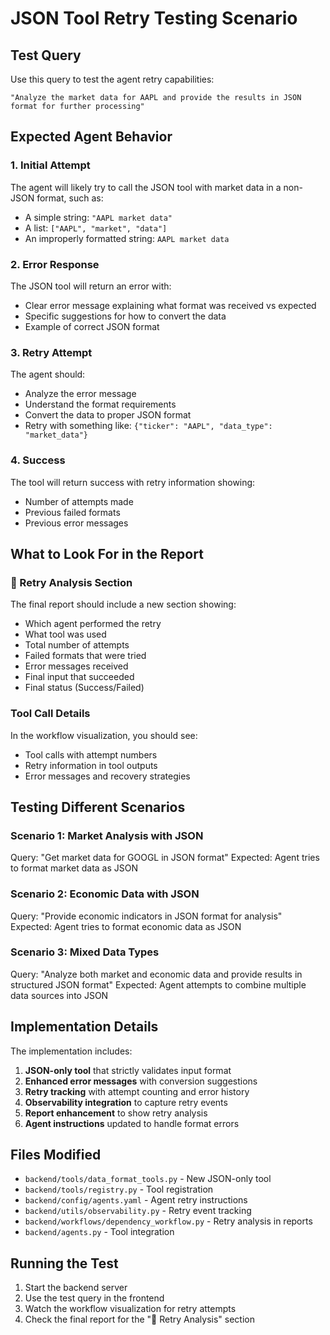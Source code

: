 # JSON Tool Retry Testing Scenario

## Test Query
Use this query to test the agent retry capabilities:

```
"Analyze the market data for AAPL and provide the results in JSON format for further processing"
```

## Expected Agent Behavior

### 1. Initial Attempt
The agent will likely try to call the JSON tool with market data in a non-JSON format, such as:
- A simple string: `"AAPL market data"`
- A list: `["AAPL", "market", "data"]`
- An improperly formatted string: `AAPL market data`

### 2. Error Response
The JSON tool will return an error with:
- Clear error message explaining what format was received vs expected
- Specific suggestions for how to convert the data
- Example of correct JSON format

### 3. Retry Attempt
The agent should:
- Analyze the error message
- Understand the format requirements
- Convert the data to proper JSON format
- Retry with something like: `{"ticker": "AAPL", "data_type": "market_data"}`

### 4. Success
The tool will return success with retry information showing:
- Number of attempts made
- Previous failed formats
- Previous error messages

## What to Look For in the Report

### 🔄 Retry Analysis Section
The final report should include a new section showing:
- Which agent performed the retry
- What tool was used
- Total number of attempts
- Failed formats that were tried
- Error messages received
- Final input that succeeded
- Final status (Success/Failed)

### Tool Call Details
In the workflow visualization, you should see:
- Tool calls with attempt numbers
- Retry information in tool outputs
- Error messages and recovery strategies

## Testing Different Scenarios

### Scenario 1: Market Analysis with JSON
Query: "Get market data for GOOGL in JSON format"
Expected: Agent tries to format market data as JSON

### Scenario 2: Economic Data with JSON
Query: "Provide economic indicators in JSON format for analysis"
Expected: Agent tries to format economic data as JSON

### Scenario 3: Mixed Data Types
Query: "Analyze both market and economic data and provide results in structured JSON format"
Expected: Agent attempts to combine multiple data sources into JSON

## Implementation Details

The implementation includes:
1. **JSON-only tool** that strictly validates input format
2. **Enhanced error messages** with conversion suggestions
3. **Retry tracking** with attempt counting and error history
4. **Observability integration** to capture retry events
5. **Report enhancement** to show retry analysis
6. **Agent instructions** updated to handle format errors

## Files Modified
- `backend/tools/data_format_tools.py` - New JSON-only tool
- `backend/tools/registry.py` - Tool registration
- `backend/config/agents.yaml` - Agent retry instructions
- `backend/utils/observability.py` - Retry event tracking
- `backend/workflows/dependency_workflow.py` - Retry analysis in reports
- `backend/agents.py` - Tool integration

## Running the Test
1. Start the backend server
2. Use the test query in the frontend
3. Watch the workflow visualization for retry attempts
4. Check the final report for the "🔄 Retry Analysis" section 